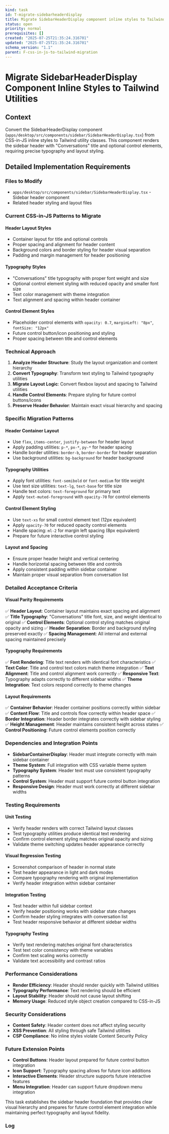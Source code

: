 ```yaml
---
kind: task
id: T-migrate-sidebarheaderdisplay
title: Migrate SidebarHeaderDisplay component inline styles to Tailwind utilities
status: open
priority: normal
prerequisites: []
created: "2025-07-25T21:35:24.316701"
updated: "2025-07-25T21:35:24.316701"
schema_version: "1.1"
parent: F-css-in-js-to-tailwind-migration
---
```


# Migrate SidebarHeaderDisplay Component Inline Styles to Tailwind Utilities

## Context

Convert the SidebarHeaderDisplay component (`apps/desktop/src/components/sidebar/SidebarHeaderDisplay.tsx`) from CSS-in-JS inline styles to Tailwind utility classes. This component renders the sidebar header with "Conversations" title and optional control elements, requiring precise typography and layout styling.

## Detailed Implementation Requirements

### Files to Modify

- `apps/desktop/src/components/sidebar/SidebarHeaderDisplay.tsx` - Sidebar header component
- Related header styling and layout files

### Current CSS-in-JS Patterns to Migrate

#### Header Layout Styles

- Container layout for title and optional controls
- Proper spacing and alignment for header content
- Background colors and border styling for header visual separation
- Padding and margin management for header positioning

#### Typography Styles

- "Conversations" title typography with proper font weight and size
- Optional control element styling with reduced opacity and smaller font size
- Text color management with theme integration
- Text alignment and spacing within header container

#### Control Element Styles

- Placeholder control elements with `opacity: 0.7`, `marginLeft: "8px"`, `fontSize: "12px"`
- Future control button/icon positioning and styling
- Proper spacing between title and control elements

### Technical Approach

1. **Analyze Header Structure**: Study the layout organization and content hierarchy
2. **Convert Typography**: Transform text styling to Tailwind typography utilities
3. **Migrate Layout Logic**: Convert flexbox layout and spacing to Tailwind utilities
4. **Handle Control Elements**: Prepare styling for future control buttons/icons
5. **Preserve Header Behavior**: Maintain exact visual hierarchy and spacing

### Specific Migration Patterns

#### Header Container Layout

- Use `flex`, `items-center`, `justify-between` for header layout
- Apply padding utilities: `p-*`, `px-*`, `py-*` for header spacing
- Handle border utilities: `border-b`, `border-border` for header separation
- Use background utilities: `bg-background` for header background

#### Typography Utilities

- Apply font utilities: `font-semibold` or `font-medium` for title weight
- Use text size utilities: `text-lg`, `text-base` for title size
- Handle text colors: `text-foreground` for primary text
- Apply `text-muted-foreground` with `opacity-70` for control elements

#### Control Element Styling

- Use `text-xs` for small control element text (12px equivalent)
- Apply `opacity-70` for reduced opacity control elements
- Handle spacing: `ml-2` for margin left spacing (8px equivalent)
- Prepare for future interactive control styling

#### Layout and Spacing

- Ensure proper header height and vertical centering
- Handle horizontal spacing between title and controls
- Apply consistent padding within sidebar container
- Maintain proper visual separation from conversation list

### Detailed Acceptance Criteria

#### Visual Parity Requirements

✅ **Header Layout**: Container layout maintains exact spacing and alignment
✅ **Title Typography**: "Conversations" title font, size, and weight identical to original
✅ **Control Elements**: Optional control styling matches original opacity and sizing
✅ **Header Separation**: Border and background styling preserved exactly
✅ **Spacing Management**: All internal and external spacing maintained precisely

#### Typography Requirements

✅ **Font Rendering**: Title text renders with identical font characteristics
✅ **Text Color**: Title and control text colors match theme integration
✅ **Text Alignment**: Title and control alignment work correctly
✅ **Responsive Text**: Typography adapts correctly to different sidebar widths
✅ **Theme Integration**: Text colors respond correctly to theme changes

#### Layout Requirements

✅ **Container Behavior**: Header container positions correctly within sidebar
✅ **Content Flow**: Title and controls flow correctly within header space
✅ **Border Integration**: Header border integrates correctly with sidebar styling
✅ **Height Management**: Header maintains consistent height across states
✅ **Control Positioning**: Future control elements position correctly

### Dependencies and Integration Points

- **SidebarContainerDisplay**: Header must integrate correctly with main sidebar container
- **Theme System**: Full integration with CSS variable theme system
- **Typography System**: Header text must use consistent typography patterns
- **Control System**: Header must support future control button integration
- **Responsive Design**: Header must work correctly at different sidebar widths

### Testing Requirements

#### Unit Testing

- Verify header renders with correct Tailwind layout classes
- Test typography utilities produce identical text rendering
- Confirm control element styling matches original opacity and sizing
- Validate theme switching updates header appearance correctly

#### Visual Regression Testing

- Screenshot comparison of header in normal state
- Test header appearance in light and dark modes
- Compare typography rendering with original implementation
- Verify header integration within sidebar container

#### Integration Testing

- Test header within full sidebar context
- Verify header positioning works with sidebar state changes
- Confirm header styling integrates with conversation list
- Test header responsive behavior at different sidebar widths

#### Typography Testing

- Verify text rendering matches original font characteristics
- Test text color consistency with theme variables
- Confirm text scaling works correctly
- Validate text accessibility and contrast ratios

### Performance Considerations

- **Render Efficiency**: Header should render quickly with Tailwind utilities
- **Typography Performance**: Text rendering should be efficient
- **Layout Stability**: Header should not cause layout shifting
- **Memory Usage**: Reduced style object creation compared to CSS-in-JS

### Security Considerations

- **Content Safety**: Header content does not affect styling security
- **XSS Prevention**: All styling through safe Tailwind utilities
- **CSP Compliance**: No inline styles violate Content Security Policy

### Future Extension Points

- **Control Buttons**: Header layout prepared for future control button integration
- **Icon Support**: Typography spacing allows for future icon additions
- **Interactive Elements**: Header structure supports future interactive features
- **Menu Integration**: Header can support future dropdown menu integration

This task establishes the sidebar header foundation that provides clear visual hierarchy and prepares for future control element integration while maintaining perfect typography and layout fidelity.

### Log
